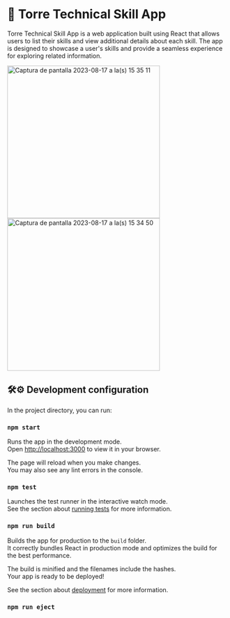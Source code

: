 # 🚀 Torre Technical Skill App

Torre Technical Skill App is a web application built using React that allows users to list their skills and view additional details about each skill. The app is designed to showcase a user's skills and provide a seamless experience for exploring related information.

<img width="350" alt="Captura de pantalla 2023-08-17 a la(s) 15 35 11" src="https://github.com/manugordon/torre-technical-testing/assets/114536586/b4a2164a-5d46-4789-9e14-cb45b70fb8b3">
<img width="350" alt="Captura de pantalla 2023-08-17 a la(s) 15 34 50" src="https://github.com/manugordon/torre-technical-testing/assets/114536586/28615c34-196c-473e-a898-bfecced0ee24">


## 🛠️⚙️ Development configuration

In the project directory, you can run:

### `npm start`

Runs the app in the development mode.\
Open [http://localhost:3000](http://localhost:3000) to view it in your browser.

The page will reload when you make changes.\
You may also see any lint errors in the console.

### `npm test`

Launches the test runner in the interactive watch mode.\
See the section about [running tests](https://facebook.github.io/create-react-app/docs/running-tests) for more information.

### `npm run build`

Builds the app for production to the `build` folder.\
It correctly bundles React in production mode and optimizes the build for the best performance.

The build is minified and the filenames include the hashes.\
Your app is ready to be deployed!

See the section about [deployment](https://facebook.github.io/create-react-app/docs/deployment) for more information.

### `npm run eject`
